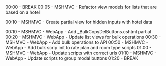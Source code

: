 ﻿00:00 - BREAK
00:05 - MSHMVC - Refactor view models for lists that are based on a hotel

00:10 - MSHMVC - Create partial view for hidden inputs with hotel data

00:10 - MSHMVC - WebApp - Add _BulkCopyDelButtons.cshtml partial
00:20 - MSHMVC - WebApp - Update list views for bulk operations
00:30 - MSHMVC - WebApp - Add bulk operations to API
00:50 - MSHMVC - WebApp - Add bulk scrip init to rate plan and room type scripts
01:00 - MSHMVC - WebApp - Update scripts with correct urls
01:10 - MSHMVC - WebApp - Update scripts to group modal buttons
01:20 - BREAK




